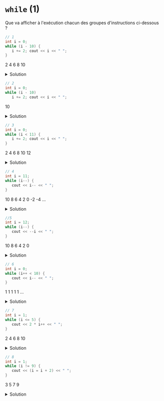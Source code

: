 # `while` (1)

Que va afficher à l'exécution chacun des groupes d'instructions ci-dessous ?

~~~cpp
// 1
int i = 0;
while (i - 10) {
   i += 2; cout << i << " ";
}
~~~
2 4 6 8 10
<details>
<summary>Solution</summary>

~~~
2 4 6 8 10
~~~
</details>


~~~cpp
// 2
int i = 0;
while (i - 10)
   i += 2; cout << i << " ";
~~~
10

<details>
<summary>Solution</summary>
   
~~~
10
~~~

Noter que cout ne fait pas partie de la boucle
</details>


~~~cpp
// 3
int i = 0;
while (i < 11) {
   i += 2; cout << i << " ";
}
~~~
2 4 6 8 10 12
<details>
<summary>Solution</summary>

~~~
2 4 6 8 10 12
~~~
</details>

~~~cpp
// 4
int i = 11;
while (i--) {
   cout << i-- << " ";
}
~~~
10 8 6 4 2 0 -2 -4 ...
<details>
<summary>Solution</summary>

~~~
10 8 6 4 2 0 -2 -4 …
~~~
boucle infinie
</details>

~~~cpp
//5
int i = 12;
while (i--) {
   cout << --i << " ";
}
~~~
10 8 6 4 2 0

<details>
<summary>Solution</summary>

~~~
10 8 6 4 2 0
~~~
</details>

~~~cpp
// 6	
int i = 0;
while (i++ < 10) {
   cout << i-- << " ";
}
~~~
1 1 1 1 1 ...
<details>
<summary>Solution</summary>

~~~
1 1 1 1 1 1 1 1 .... 
~~~
boucle infinie
</details>

~~~cpp
// 7	
int i = 1;
while (i <= 5) {
   cout << 2 * i++ << " ";
}
~~~
2 4 6 8  10
<details>
<summary>Solution</summary>

~~~
2 4 6 8 10
~~~
</details>

~~~cpp
// 8
int i = 1;
while (i != 9) {
   cout << (i = i + 2) << " ";
}
~~~
3 5 7 9
<details>
<summary>Solution</summary>

~~~
3 5 7 9
~~~
</details>
